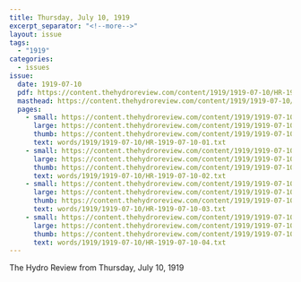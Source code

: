 ```yaml
---
title: Thursday, July 10, 1919
excerpt_separator: "<!--more-->"
layout: issue
tags:
  - "1919"
categories:
  - issues
issue:
  date: 1919-07-10
  pdf: https://content.thehydroreview.com/content/1919/1919-07-10/HR-1919-07-10.pdf
  masthead: https://content.thehydroreview.com/content/1919/1919-07-10/masthead/HR-1919-07-10.jpg
  pages:
    - small: https://content.thehydroreview.com/content/1919/1919-07-10/small/HR-1919-07-10-01.jpg
      large: https://content.thehydroreview.com/content/1919/1919-07-10/large/HR-1919-07-10-01.jpg
      thumb: https://content.thehydroreview.com/content/1919/1919-07-10/thumbnails/HR-1919-07-10-01.jpg
      text: words/1919/1919-07-10/HR-1919-07-10-01.txt
    - small: https://content.thehydroreview.com/content/1919/1919-07-10/small/HR-1919-07-10-02.jpg
      large: https://content.thehydroreview.com/content/1919/1919-07-10/large/HR-1919-07-10-02.jpg
      thumb: https://content.thehydroreview.com/content/1919/1919-07-10/thumbnails/HR-1919-07-10-02.jpg
      text: words/1919/1919-07-10/HR-1919-07-10-02.txt
    - small: https://content.thehydroreview.com/content/1919/1919-07-10/small/HR-1919-07-10-03.jpg
      large: https://content.thehydroreview.com/content/1919/1919-07-10/large/HR-1919-07-10-03.jpg
      thumb: https://content.thehydroreview.com/content/1919/1919-07-10/thumbnails/HR-1919-07-10-03.jpg
      text: words/1919/1919-07-10/HR-1919-07-10-03.txt
    - small: https://content.thehydroreview.com/content/1919/1919-07-10/small/HR-1919-07-10-04.jpg
      large: https://content.thehydroreview.com/content/1919/1919-07-10/large/HR-1919-07-10-04.jpg
      thumb: https://content.thehydroreview.com/content/1919/1919-07-10/thumbnails/HR-1919-07-10-04.jpg
      text: words/1919/1919-07-10/HR-1919-07-10-04.txt
---
```


The Hydro Review from Thursday, July 10, 1919

<!--more-->

